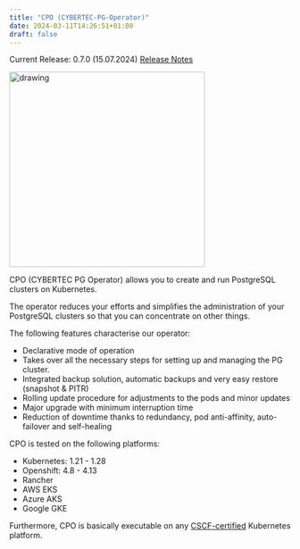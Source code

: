```yaml
---
title: "CPO (CYBERTEC-PG-Operator)"
date: 2024-03-11T14:26:51+01:00
draft: false
---
```

Current Release: 0.7.0 (15.07.2024) [Release Notes](/documentation/release_notes)

<img src="https://raw.githubusercontent.com/cybertec-postgresql/CYBERTEC-pg-operator/fac724618ea1395ed49cb1db7f3429f5b4324337/docs/diagrams/cpo_logo.svg" alt="drawing" width="350" />

CPO (CYBERTEC PG Operator) allows you to create and run PostgreSQL clusters on Kubernetes. 

The operator reduces your efforts and simplifies the administration of your PostgreSQL clusters so that you can concentrate on other things. 

The following features characterise our operator: 
- Declarative mode of operation
- Takes over all the necessary steps for setting up and managing the PG cluster.
- Integrated backup solution, automatic backups and very easy restore (snapshot & PITR)
- Rolling update procedure for adjustments to the pods and minor updates
- Major upgrade with minimum interruption time
- Reduction of downtime thanks to redundancy, pod anti-affinity, auto-failover and self-healing

CPO is tested on the following platforms: 
- Kubernetes: 1.21 - 1.28
- Openshift: 4.8 - 4.13 
- Rancher
- AWS EKS
- Azure AKS
- Google GKE 

Furthermore, CPO is basically executable on any [CSCF-certified](https://www.cncf.io/certification/software-conformance/) Kubernetes platform.

